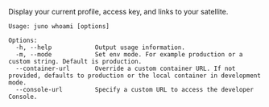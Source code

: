 Display your current profile, access key, and links to your satellite.

```
Usage: juno whoami [options]

Options:
  -h, --help            Output usage information.
  -m, --mode            Set env mode. For example production or a custom string. Default is production.
  --container-url       Override a custom container URL. If not provided, defaults to production or the local container in development mode.
  --console-url         Specify a custom URL to access the developer Console.
```
